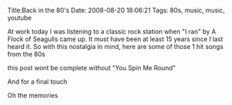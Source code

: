 Title:Back in the 80's
Date: 2008-08-20 18:06:21
Tags: 80s, music, music, youtube

At work today I was listening to a classic rock station when "I ran" by A
Flock of Seagulls came up. It must have been at least 15 years since I last
heard it. So with this nostalgia in mind, here are some of those 1 hit songs
from the 80s

this post wont be complete without "You Spin Me Round"

And for a final touch

Oh the memories

